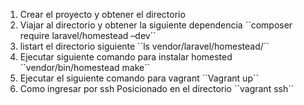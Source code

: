 1.	Crear el proyecto y obtener el directorio
2.	Viajar al directorio y obtener la siguiente dependencia 
´´composer require laravel/homestead –dev´´
3.	listart el directorio  siguiente
´´ls vendor/laravel/homestead/´´
4.	Ejecutar siguiente comando para instalar homested
´´vendor/bin/homestead make´´
5.	Ejecutar el siguiente comando para vagrant
´´Vagrant up´´
6.	Como ingresar por ssh
Posicionado en el directorio ´´vagrant ssh´´
